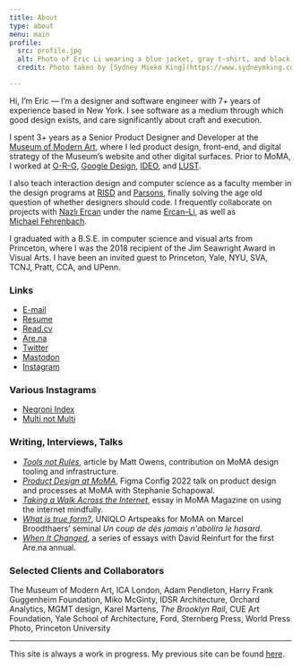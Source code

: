 ```yaml
---
title: About
type: about
menu: main
profile: 
  src: profile.jpg
  alt: Photo of Eric Li wearing a blue jacket, gray t-shirt, and black pants in front of a neutral background.
  credit: Photo taken by [Sydney Mieko King](https://www.sydneymking.com/).

---
```

Hi, I’m Eric — I’m a designer and software engineer with 7+ years of experience based in New York. I see software as a medium through which good design exists, and care significantly about craft and execution.

I spent 3+ years as a Senior Product Designer and Developer at the [Museum of Modern&nbsp;Art](https://www.moma.org/), where I led product design, front-end, and digital strategy of the Museum’s website and other digital surfaces. Prior to MoMA, I worked at <nobr>[O-R-G](https://o-r-g.com/)</nobr>, [Google&nbsp;Design](https://design.google/), [IDEO](https://ideo.com/), and [LUST](https://lust.nl/).

I also teach interaction design and computer science as a faculty member in the design programs at [RISD](http://source.f22.href.blue/) and [Parsons](https://js.f22.href.blue/), finally solving the age old question of whether designers should code. I frequently collaborate on projects with [Nazlı&nbsp;Ercan](https://nazli-ercan.com/) under the name [<nobr>Ercan–Li</nobr>](https://ercan-li.com/), as well as [Michael&nbsp;Fehrenbach](https://michaelfehrenbach.com/).

I graduated with a B.S.E. in computer science and visual arts from Princeton, where I was the 2018 recipient of the Jim Seawright Award in Visual Arts. I&nbsp;have been an invited guest to Princeton, Yale, NYU, SVA, TCNJ, Pratt, CCA, and&nbsp;UPenn. 


### Links

- [E-mail](mailto:ericyoungli@gmail.com)
- [Resume](resume.pdf)
- [Read.cv](https://cv.eric.young.li/)
- [Are.na](https://www.are.na/eric-li)
- [Twitter](https://twitter.com/eli8527)
- [Mastodon](https://mastodon.social/@eli8527)
- [Instagram](https://www.instagram.com/eli8527/)


### Various Instagrams
- [Negroni Index](https://www.instagram.com/negroni_index)
- [Multi not Multi](https://www.instagram.com/multi.not.multi/)




### Writing, Interviews, Talks
- [*Tools not Rules*](https://uxdesign.cc/tools-not-rules-9daef895aab7), article by Matt Owens, contribution on MoMA design tooling and infrastructure.
- [*Product Design at MoMA*](https://mo.ma/figma), Figma Config 2022 talk on product design and processes at MoMA with Stephanie&nbsp;Schapowal.
- [*Taking a Walk Across the Internet*](https://www.moma.org/magazine/articles/677), essay in MoMA Magazine on using the internet mindfully.
- [*What is true form?*](https://www.youtube.com/watch?v=r9l00rSr2j0), UNIQLO Artspeaks for MoMA on Marcel Broodthaers’ seminal *Un coup de dés jamais n'abolira le hasard*.
- [*When It Changed*](https://www.are.na/blog/when-it-changed-part-1), a series of essays with David Reinfurt for the first Are.na&nbsp;annual.


### Selected Clients and Collaborators
The Museum of Modern Art, ICA London, Adam Pendleton, Harry Frank Guggenheim Foundation, Miko McGinty, IDSR Architecture, Orchard Analytics, MGMT design, Karel Martens, *The Brooklyn Rail*, CUE Art Foundation, Yale School of Architecture, Ford, Sternberg Press, World Press Photo, Princeton&nbsp;University

---

This site is always a work in progress. My previous site can be found [here](https://archive.eric.young.li/).